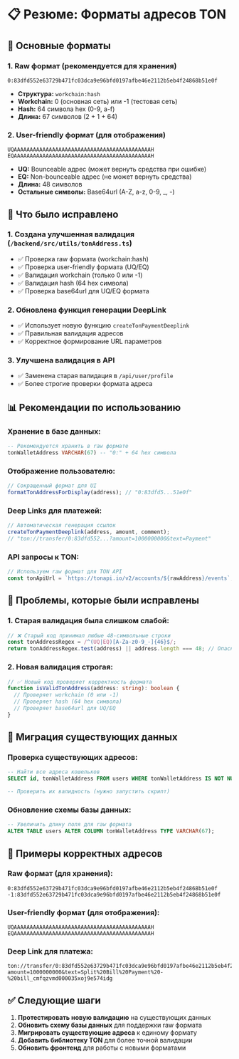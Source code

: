 # 📋 Резюме: Форматы адресов TON

## 🎯 Основные форматы

### 1. **Raw формат (рекомендуется для хранения)**

```
0:83dfd552e63729b471fc03dca9e96bfd0197afbe46e2112b5eb4f24868b51e0f
```

- **Структура:** `workchain:hash`
- **Workchain:** 0 (основная сеть) или -1 (тестовая сеть)
- **Hash:** 64 символа hex (0-9, a-f)
- **Длина:** 67 символов (2 + 1 + 64)

### 2. **User-friendly формат (для отображения)**

```
UQAAAAAAAAAAAAAAAAAAAAAAAAAAAAAAAAAAAAAAAAAAAH
EQAAAAAAAAAAAAAAAAAAAAAAAAAAAAAAAAAAAAAAAAAAAH
```

- **UQ:** Bounceable адрес (может вернуть средства при ошибке)
- **EQ:** Non-bounceable адрес (не может вернуть средства)
- **Длина:** 48 символов
- **Остальные символы:** Base64url (A-Z, a-z, 0-9, \_, -)

## 🔧 Что было исправлено

### 1. **Создана улучшенная валидация** (`/backend/src/utils/tonAddress.ts`)

- ✅ Проверка raw формата (workchain:hash)
- ✅ Проверка user-friendly формата (UQ/EQ)
- ✅ Валидация workchain (только 0 или -1)
- ✅ Валидация hash (64 hex символа)
- ✅ Проверка base64url для UQ/EQ формата

### 2. **Обновлена функция генерации DeepLink**

- ✅ Использует новую функцию `createTonPaymentDeeplink`
- ✅ Правильная валидация адресов
- ✅ Корректное формирование URL параметров

### 3. **Улучшена валидация в API**

- ✅ Заменена старая валидация в `/api/user/profile`
- ✅ Более строгие проверки формата адреса

## 📊 Рекомендации по использованию

### **Хранение в базе данных:**

```sql
-- Рекомендуется хранить в raw формате
tonWalletAddress VARCHAR(67) -- "0:" + 64 hex символа
```

### **Отображение пользователю:**

```typescript
// Сокращенный формат для UI
formatTonAddressForDisplay(address); // "0:83dfd5...51e0f"
```

### **Deep Links для платежей:**

```typescript
// Автоматическая генерация ссылок
createTonPaymentDeeplink(address, amount, comment);
// "ton://transfer/0:83dfd552...?amount=1000000000&text=Payment"
```

### **API запросы к TON:**

```typescript
// Используем raw формат для TON API
const tonApiUrl = `https://tonapi.io/v2/accounts/${rawAddress}/events`;
```

## 🚨 Проблемы, которые были исправлены

### 1. **Старая валидация была слишком слабой:**

```typescript
// ❌ Старый код принимал любые 48-символьные строки
const tonAddressRegex = /^(UQ|EQ)[A-Za-z0-9_-]{46}$/;
return tonAddressRegex.test(address) || address.length === 48; // Опасно!
```

### 2. **Новая валидация строгая:**

```typescript
// ✅ Новый код проверяет корректность формата
function isValidTonAddress(address: string): boolean {
  // Проверяет workchain (0 или -1)
  // Проверяет hash (64 hex символа)
  // Проверяет base64url для UQ/EQ
}
```

## 🔄 Миграция существующих данных

### **Проверка существующих адресов:**

```sql
-- Найти все адреса кошельков
SELECT id, tonWalletAddress FROM users WHERE tonWalletAddress IS NOT NULL;

-- Проверить их валидность (нужно запустить скрипт)
```

### **Обновление схемы базы данных:**

```sql
-- Увеличить длину поля для raw формата
ALTER TABLE users ALTER COLUMN tonWalletAddress TYPE VARCHAR(67);
```

## 📝 Примеры корректных адресов

### **Raw формат (для хранения):**

```
0:83dfd552e63729b471fc03dca9e96bfd0197afbe46e2112b5eb4f24868b51e0f
-1:83dfd552e63729b471fc03dca9e96bfd0197afbe46e2112b5eb4f24868b51e0f
```

### **User-friendly формат (для отображения):**

```
UQAAAAAAAAAAAAAAAAAAAAAAAAAAAAAAAAAAAAAAAAAAAH
EQAAAAAAAAAAAAAAAAAAAAAAAAAAAAAAAAAAAAAAAAAAAH
```

### **Deep Link для платежа:**

```
ton://transfer/0:83dfd552e63729b471fc03dca9e96bfd0197afbe46e2112b5eb4f24868b51e0f?amount=1000000000&text=Split%20Bill%20Payment%20-%20bill_cmfqzvmd000035xoj9e574idg
```

## ✅ Следующие шаги

1. **Протестировать новую валидацию** на существующих данных
2. **Обновить схему базы данных** для поддержки raw формата
3. **Мигрировать существующие адреса** к единому формату
4. **Добавить библиотеку TON** для более точной валидации
5. **Обновить фронтенд** для работы с новыми форматами
